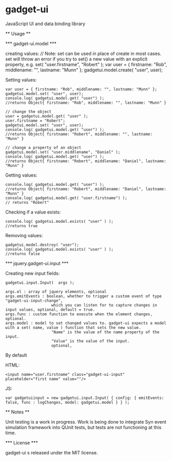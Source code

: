 gadget-ui
=========

JavaScript UI and data binding library


** Usage **

*** gadget-ui.model ***

creating values: 
	// Note: set can be used in place of create in most cases. set will throw an error if you try to set() a new value with an explicit property, e.g. set( "user.firstname", "Robert" );
    var user = { firstname: "Rob", middlename: "", lastname: "Munn" };
    gadgetui.model.create( "user", user);	

Setting values:

    var user = { firstname: "Rob", middlename: "", lastname: "Munn" };
    gadgetui.model.set( "user", user);
    console.log( gadgetui.model.get( "user") );
    //returns Object{ firstname: "Rob", middlename: "", lastname: "Munn" }
    
    // change the object
    user = gadgetui.model.get( "user" );
    user.firstname = "Robert";
    gadgetui.model.set( "user", user);
    console.log( gadgetui.model.get( "user") );
    //returns Object{ firstname: "Robert", middlename: "", lastname: "Munn" }
        
    // change a property of an object
    gadgetui.model.set( "user.middlename", "Daniel" );
    console.log( gadgetui.model.get( "user") );
    //returns Object{ firstname: "Robert", middlename: "Daniel", lastname: "Munn" }    

Getting values:

    console.log( gadgetui.model.get( "user") );
    //returns Object{ firstname: "Robert", middlename: "Daniel", lastname: "Munn" }
    console.log( gadgetui.model.get( "user.firstname") );
	// returns "Robert"
	
Checking if a value exists:

	console.log( gadgetui.model.exists( "user" ) );
	//returns true	
	
Removing values:

	gadgetui.model.destroy( "user");
	console.log( gadgetui.model.exists( "user" ) );
	//returns false
	
*** jquery.gadget-ui.input ***
	
Creating new input fields:

	gadgetui.input.Input(  args );
	
	args.el : array of jquery elements, optional
	args.emitEvents : boolean, whether to trigger a custom event of type "gadget-ui-input-change", 
						which you can listen for to capture changes in input values, optional, default = true.
	args.func : custom function to execute when the element changes, optional.
	args.model : model to set changed values to. gadget-ui expects a model with a set( name, value ) function that sets the new value. 
						"Name" is the value of the name property of the input. 
						"Value" is the value of the input.
						optional, 

By default 

HTML:

	<input name="user.firstname" class="gadget-ui-input" placeholder="first name" value=""/>

JS:

	var gadgetuiinput = new gadgetui.input.Input( { config: { emitEvents: false, func : logChanges, model: gadgetui.model } } );

** Notes **

Unit testing is a work in progress. Work is being done to integrate Syn event simulation framework into QUnit tests, but tests are not functioning at this time.

*** License *** 

gadget-ui s released under the MIT license.